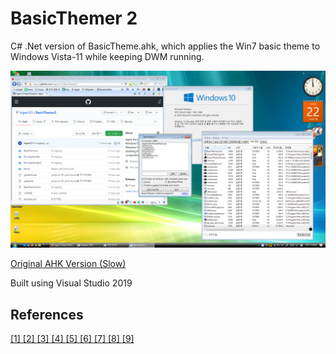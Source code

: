 # BasicThemer 2
C# .Net version of BasicTheme.ahk, which applies the Win7 basic theme to Windows Vista-11 while keeping DWM running.

![Screenshot](https://raw.githubusercontent.com/Ingan121/BasicThemer2/master/%EC%8A%A4%ED%81%AC%EB%A6%B0%EC%83%B7(241).png)

[Original AHK Version (Slow)](https://github.com/Ingan121/files/blob/master/BasicTheme.ahk)

Built using Visual Studio 2019

## References
[[1] ](https://stackoverflow.com/questions/4372055/detect-active-window-changed-using-c-sharp-without-polling)
[[2] ](https://stackoverflow.com/questions/10674540/disabling-aero-glass-transparency-for-wpf-window)
[[3] ](https://rightnowdo.tistory.com/entry/C-%EC%9D%91%EC%9A%A9-Tray-icon-%EC%9D%91%EC%9A%A9%ED%94%84%EB%A1%9C%EA%B7%B8%EB%9E%A8-%EB%A7%8C%EB%93%A4%EA%B8%B0)
[[4] ](https://stackoverflow.com/questions/38806944/get-inner-size-and-position-of-a-external-window-in-c-sharp)
[[5] ](https://social.msdn.microsoft.com/Forums/windows/en-US/93999f2e-1ce8-429a-a4bc-4521acd27b18/how-to-determine-the-window-titlebar-height?forum=winforms)
[[6] ](https://hunit.tistory.com/348)
[[7] ](https://stackoverflow.com/questions/5156254/closing-a-file-after-file-create)
[[8] ](https://stackoverflow.com/questions/4758283/reading-data-from-a-website-using-c-sharp)
[[9] ](https://stackoverflow.com/questions/7568147/compare-version-numbers-without-using-split-function)
